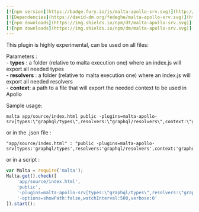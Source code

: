 ```yaml
---
[![npm version](https://badge.fury.io/js/malta-apollo-srv.svg)](http://badge.fury.io/js/malta-apollo-srv)
[![Dependencies](https://david-dm.org/fedeghe/malta-apollo-srv.svg)](https://david-dm.org/fedeghe/malta-apollo-srv)
[![npm downloads](https://img.shields.io/npm/dt/malta-apollo-srv.svg)](https://npmjs.org/package/malta-apollo-srv)
[![npm downloads](https://img.shields.io/npm/dm/malta-apollo-srv.svg)](https://npmjs.org/package/malta-apollo-srv)  
---  
```


This plugin is highly experimental, can be used on all files:  

Parameters :  
    - **types** : a folder (relative to malta execution one) where an index.js will export all needed types  
    - **resolvers** : a folder (relative to malta execution one) where an index.js will export all needed resolvers  
    - **context**: a path to a file that will export the needed context to be used in Apollo


Sample usage:  
```
malta app/source/index.html public -plugins=malta-apollo-srv[types:\"graphql/types\",resolvers:\"graphql/resolvers\",context:\"graphql/context\"]
```
or in the .json file :
```
"app/source/index.html" : "public -plugins=malta-apollo-srv[types:'graphql/types',resolvers:'graphql/resolvers',context:'graphql/context']"
```
or in a script : 
``` js
var Malta = require('malta');
Malta.get().check([
    'app/source/index.html',
    'public',
    '-plugins=malta-apollo-srv[types:\"graphql/types\",resolvers:\"graphql/resolvers\",context:\"graphql/context\"]',
    '-options=showPath:false,watchInterval:500,verbose:0'
]).start();
```
